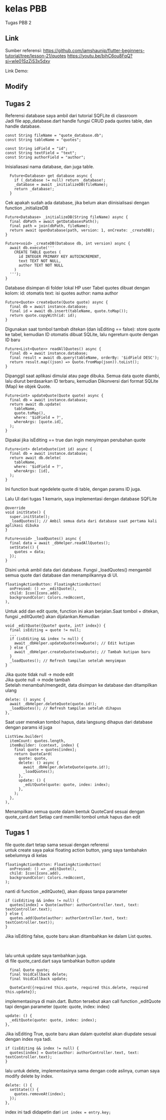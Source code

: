 # kelas PBB

Tugas PBB 2

## Link

Sumber referensi:
https://github.com/iamshaunjp/flutter-beginners-tutorial/tree/lesson-21/quotes
https://youtu.be/bihC6ou8FqQ?si=wle01SzZiS3x5dxy

Link Demo:


## Modify

## Tugas 2
Referensi database saya ambil dari tutorial SQFLite di classroom<br>
Jadi file app_database.dart handle fungsi CRUD pada quotes table, dan handle database.<br>

```
const String fileName = "quote_database.db";
const String tableName = "quotes";

const String idField = "id";
const String textField = "text";
const String authorField = "author";
```
Inisialiasasi nama database, dan juga table. 

```
  Future<Database> get database async {
    if (_database != null) return _database!;
    _database = await _initializeDB(fileName);
    return _database!;
  }
```
Cek apakah sudah ada database, jika belum akan diinisialisasi dengan function _initializeDB

```
Future<Database> _initializeDB(String fileName) async {
  final dbPath = await getDatabasesPath();
  final path = join(dbPath, fileName);
  return await openDatabase(path, version: 1, onCreate: _createDB);
}

Future<void> _createDB(Database db, int version) async {
  await db.execute('''
    CREATE TABLE quotes (
      id INTEGER PRIMARY KEY AUTOINCREMENT,
      text TEXT NOT NULL,
      author TEXT NOT NULL
    )
  ''');
}
```
Database disimpan di folder lokal HP user
Tabel quotes dibuat dengan kolom:
id: otomatis
text: isi quotes
author: nama author

```
Future<Quote> createQuote(Quote quote) async {
  final db = await instance.database;
  final id = await db.insert(tableName, quote.toMap());
  return quote.copyWith(id: id);
}
```
Digunakan saat tombol tambah ditekan (dan isEditing == false):
store quote ke tabel, kemudian ID otomatis dibuat SQLite, lalu ngereturn quote dengan ID baru

```
Future<List<Quote>> readAllQuotes() async {
  final db = await instance.database;
  final result = await db.query(tableName, orderBy: '$idField DESC');
  return result.map((json) => Quote.fromMap(json)).toList();
}
```
Dipanggil saat aplikasi dimulai atau page dibuka. Semua data quote diambi, lalu diurut berdasarkan ID terbaru, kemudian Dikonversi dari format SQLite (Map) ke objek Quote.

```
Future<int> updateQuote(Quote quote) async {
  final db = await instance.database;
  return await db.update(
    tableName,
    quote.toMap(),
    where: '$idField = ?',
    whereArgs: [quote.id],
  );
}
```
Dipakai jika isEditing == true dan ingin menyimpan perubahan quote

```
Future<int> deleteQuote(int id) async {
  final db = await instance.database;
  return await db.delete(
    tableName,
    where: '$idField = ?',
    whereArgs: [id],
  );
}
```
Ini function buat ngedelete quote di table, dengan params ID juga.

Lalu UI dari tugas 1 kemarin, saya implementasi dengan database SQFLite

```
@override
void initState() {
  super.initState();
  _loadQuotes(); // Ambil semua data dari database saat pertama kali aplikasi dibuka
}

Future<void> _loadQuotes() async {
  final data = await _dbHelper.readAllQuotes();
  setState(() {
    quotes = data;
  });
}
```
Disini untuk ambil data dari database. Fungsi _loadQuotes() mengambil semua quote dari database dan menampilkannya di UI.

```
floatingActionButton: FloatingActionButton(
  onPressed: () => _editQuote(),
  child: Icon(Icons.add),
  backgroundColor: Colors.redAccent,
),
```
Untuk add dan edit quote, function ini akan berjalan.Saat tombol + ditekan, fungsi _editQuote() akan dijalankan.Kemudian
```
void _editQuote({Quote? quote, int? index}) {
  final isEditing = quote != null;
  ...
  if (isEditing && index != null) {
    await _dbHelper.updateQuote(newQuote); // Edit kutipan
  } else {
    await _dbHelper.createQuote(newQuote); // Tambah kutipan baru
  }
  _loadQuotes(); // Refresh tampilan setelah menyimpan
}
```
Jika quote tidak null → mode edit<br>
Jika quote null → mode tambah<br>
Setelah menambah/mengedit, data disimpan ke database dan ditampilkan ulang

```
delete: () async {
  await _dbHelper.deleteQuote(quote.id!);
  _loadQuotes(); // Refresh tampilan setelah dihapus
},
```
Saat user menekan tombol hapus, data langsung dihapus dari database dengan params id juga

```
ListView.builder(
  itemCount: quotes.length,
  itemBuilder: (context, index) {
    final quote = quotes[index];
    return QuoteCard(
      quote: quote,
      delete: () async {
        await _dbHelper.deleteQuote(quote.id!);
        _loadQuotes();
      },
      update: () {
        _editQuote(quote: quote, index: index);
      },
    );
  },
),
```
Menampilkan semua quote dalam bentuk QuoteCard sesuai dengan quote_card.dart
Setiap card memiliki tombol untuk hapus dan edit

## Tugas 1

file quote.dart tetap sama sesuai dengan referensi
<br>
untuk create saya pakai floating action button, yang saya tambahakn sebelumnya di kelas<br>
```
floatingActionButton: FloatingActionButton(
  onPressed: () => _editQuote(),
  child: Icon(Icons.add),
  backgroundColor: Colors.redAccent,
);
```
nanti di function _editQuote(), akan dipass tanpa parameter
```
if (isEditing && index != null) {
  quotes[index] = Quote(author: authorController.text, text: textController.text);
} else {
  quotes.add(Quote(author: authorController.text, text: textController.text));
}
```
Jika isEditing false, quote baru akan ditambahkan ke dalam List quotes.

<br>

lalu untuk update saya tambahkan juga.<br>
di file quote_card.dart saya tambahkan button update
```
  final Quote quote;
  final VoidCallback delete;
  final VoidCallback update;

  QuoteCard({required this.quote, required this.delete, required this.update});
```
implementasinya di main.dart. Button tersebut akan call function _editQuote tapi dengan parameter (quote: quote, index: index)

```
update: () {
  _editQuote(quote: quote, index: index);
},
```
Jika isEditing True, quote baru akan dalam quotelist akan diupdate sesuai dengan index nya tadi.
```
if (isEditing && index != null) {
  quotes[index] = Quote(author: authorController.text, text: textController.text);
}
```

lalu untuk delete, implementasinya sama dengan code aslinya, cuman saya modify delete by index.

```
delete: () {
  setState(() {
    quotes.removeAt(index);
  });
},
```
index ini tadi didapetin dari
```int index = entry.key; ```
